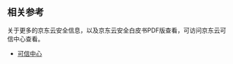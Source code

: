 ## 相关参考
关于更多的京东云安全信息，以及京东云安全白皮书PDF版查看，可访问京东云可信中心查看。

- [可信中心](https://www.jdcloud.com/cn/service/trustedCenter)
